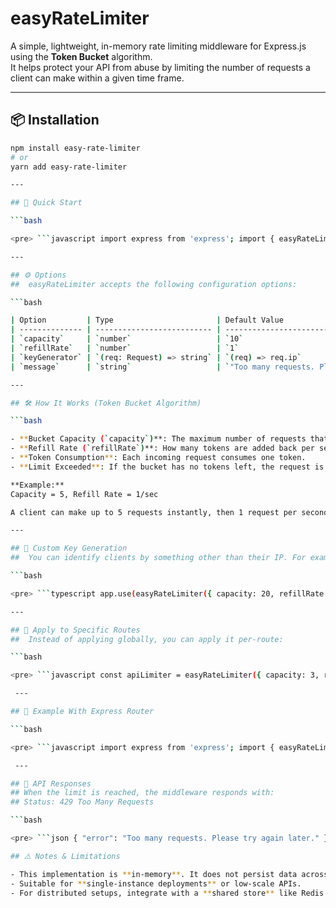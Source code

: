 # easyRateLimiter

A simple, lightweight, in-memory rate limiting middleware for Express.js using the **Token Bucket** algorithm.  
It helps protect your API from abuse by limiting the number of requests a client can make within a given time frame.

---

## 📦 Installation

```bash
npm install easy-rate-limiter
# or
yarn add easy-rate-limiter

---

## 🚀 Quick Start

```bash

<pre> ```javascript import express from 'express'; import { easyRateLimiter } from 'easy-rate-limiter'; const app = express(); // Apply rate limiter to all routes app.use(easyRateLimiter({ capacity: 5, // Max tokens refillRate: 1, // Tokens per second })); app.get('/', (req, res) => { res.send('Hello, world!'); }); app.listen(3000, () => console.log('Server running on port 3000')); ``` </pre>

---

## ⚙️ Options
##  easyRateLimiter accepts the following configuration options:

```bash 

| Option         | Type                       | Default Value                                  | Description                                                                   |
| -------------- | -------------------------- | ---------------------------------------------- | ----------------------------------------------------------------------------- |
| `capacity`     | `number`                   | `10`                                           | Maximum number of tokens in the bucket (burst limit).                         |
| `refillRate`   | `number`                   | `1`                                            | Number of tokens added per second.                                            |
| `keyGenerator` | `(req: Request) => string` | `(req) => req.ip`                              | Function that generates a unique key per client (e.g., IP, user ID, API key). |
| `message`      | `string`                   | `"Too many requests. Please try again later."` | Error message returned when the limit is exceeded.                            |

---

## 🛠 How It Works (Token Bucket Algorithm)

```bash 

- **Bucket Capacity (`capacity`)**: The maximum number of requests that can be made instantly (burst).
- **Refill Rate (`refillRate`)**: How many tokens are added back per second.
- **Token Consumption**: Each incoming request consumes one token.
- **Limit Exceeded**: If the bucket has no tokens left, the request is rejected with **HTTP 429**.

**Example:**
Capacity = 5, Refill Rate = 1/sec

A client can make up to 5 requests instantly, then 1 request per second thereafter.

---

## 🔑 Custom Key Generation
##  You can identify clients by something other than their IP. For example, using an API key:

```bash 

<pre> ```typescript app.use(easyRateLimiter({ capacity: 20, refillRate: 5, keyGenerator: (req) => req.headers['x-api-key'] as string, message: 'Rate limit exceeded for your API key.' })); ``` </pre>

---

## 🎯 Apply to Specific Routes
##  Instead of applying globally, you can apply it per-route:

```bash 

<pre> ```javascript const apiLimiter = easyRateLimiter({ capacity: 3, refillRate: 1 }); app.get('/public', (req, res) => res.send('Public route, no limit')); app.get('/protected', apiLimiter, (req, res) => res.send('Protected route')); ``` </pre>

 ---

## 🧪 Example With Express Router

```bash 

<pre> ```javascript import express from 'express'; import { easyRateLimiter } from 'easy-rate-limiter'; const router = express.Router(); const limiter = easyRateLimiter({ capacity: 5, refillRate: 2 }); router.get('/data', limiter, (req, res) => { res.json({ data: 'Some rate-limited data' }); }); export default router; ``` </pre>

 ---

## 📜 API Responses
## When the limit is reached, the middleware responds with:
## Status: 429 Too Many Requests

```bash 

<pre> ```json { "error": "Too many requests. Please try again later." } ``` </pre>

## ⚠️ Notes & Limitations

- This implementation is **in-memory**. It does not persist data across server restarts or multiple instances.
- Suitable for **single-instance deployments** or low-scale APIs.
- For distributed setups, integrate with a **shared store** like Redis *(planned future enhancement)*.
